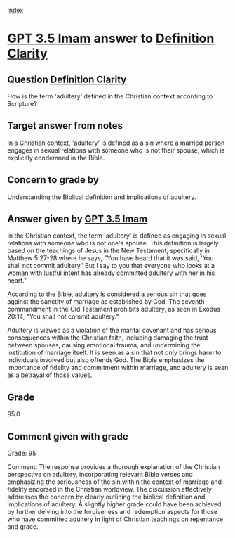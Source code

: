 
[Index](../../index.md)
# [GPT 3.5 Imam](../../answering_models/GPT_3.5_Imam.md) answer to [Definition Clarity](../../questions/Definition_Clarity.md)

## Question [Definition Clarity](../../questions/Definition_Clarity.md)
How is the term 'adultery' defined in the Christian context according to Scripture?

## Target answer from notes
In a Christian context, 'adultery' is defined as a sin where a married person engages in sexual relations with someone who is not their spouse, which is explicitly condemned in the Bible.

## Concern to grade by
Understanding the Biblical definition and implications of adultery.

## Answer given by [GPT 3.5 Imam](../../answering_models/GPT_3.5_Imam.md)
In the Christian context, the term 'adultery' is defined as engaging in sexual relations with someone who is not one's spouse. This definition is largely based on the teachings of Jesus in the New Testament, specifically in Matthew 5:27-28 where he says, "You have heard that it was said, 'You shall not commit adultery.' But I say to you that everyone who looks at a woman with lustful intent has already committed adultery with her in his heart."

According to the Bible, adultery is considered a serious sin that goes against the sanctity of marriage as established by God. The seventh commandment in the Old Testament prohibits adultery, as seen in Exodus 20:14, "You shall not commit adultery." 

Adultery is viewed as a violation of the marital covenant and has serious consequences within the Christian faith, including damaging the trust between spouses, causing emotional trauma, and undermining the institution of marriage itself. It is seen as a sin that not only brings harm to individuals involved but also offends God. The Bible emphasizes the importance of fidelity and commitment within marriage, and adultery is seen as a betrayal of those values.

## Grade
95.0

## Comment given with grade
Grade: 95

Comment: The response provides a thorough explanation of the Christian perspective on adultery, incorporating relevant Bible verses and emphasizing the seriousness of the sin within the context of marriage and fidelity endorsed in the Christian worldview. The discussion effectively addresses the concern by clearly outlining the biblical definition and implications of adultery. A slightly higher grade could have been achieved by further delving into the forgiveness and redemption aspects for those who have committed adultery in light of Christian teachings on repentance and grace.
